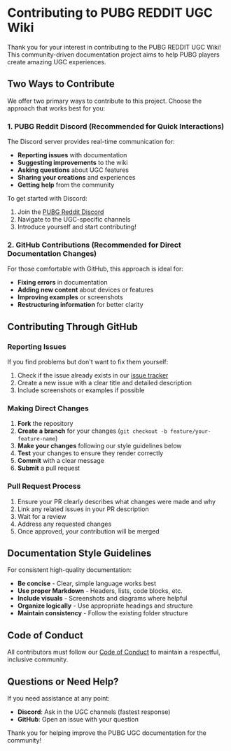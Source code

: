 # Contributing to PUBG REDDIT UGC Wiki

Thank you for your interest in contributing to the PUBG REDDIT UGC Wiki! This community-driven documentation project aims to help PUBG players create amazing UGC experiences.

## Two Ways to Contribute

We offer two primary ways to contribute to this project. Choose the approach that works best for you:

### 1. PUBG Reddit Discord (Recommended for Quick Interactions)

The Discord server provides real-time communication for:

- **Reporting issues** with documentation
- **Suggesting improvements** to the wiki
- **Asking questions** about UGC features
- **Sharing your creations** and experiences
- **Getting help** from the community

To get started with Discord:

1. Join the [PUBG Reddit Discord](https://discord.gg/pubgreddit)
2. Navigate to the UGC-specific channels
3. Introduce yourself and start contributing!

### 2. GitHub Contributions (Recommended for Direct Documentation Changes)

For those comfortable with GitHub, this approach is ideal for:

- **Fixing errors** in documentation
- **Adding new content** about devices or features
- **Improving examples** or screenshots
- **Restructuring information** for better clarity

## Contributing Through GitHub

### Reporting Issues

If you find problems but don't want to fix them yourself:

1. Check if the issue already exists in our [issue tracker](https://github.com/yourusername/PUBG.UGC/issues)
2. Create a new issue with a clear title and detailed description
3. Include screenshots or examples if possible

### Making Direct Changes

1. **Fork** the repository
2. **Create a branch** for your changes (`git checkout -b feature/your-feature-name`)
3. **Make your changes** following our style guidelines below
4. **Test** your changes to ensure they render correctly
5. **Commit** with a clear message
6. **Submit** a pull request

### Pull Request Process

1. Ensure your PR clearly describes what changes were made and why
2. Link any related issues in your PR description
3. Wait for a review
4. Address any requested changes
5. Once approved, your contribution will be merged

## Documentation Style Guidelines

For consistent high-quality documentation:

- **Be concise** - Clear, simple language works best
- **Use proper Markdown** - Headers, lists, code blocks, etc.
- **Include visuals** - Screenshots and diagrams where helpful
- **Organize logically** - Use appropriate headings and structure
- **Maintain consistency** - Follow the existing folder structure

## Code of Conduct

All contributors must follow our [Code of Conduct](CODE_OF_CONDUCT.md) to maintain a respectful, inclusive community.

## Questions or Need Help?

If you need assistance at any point:

- **Discord**: Ask in the UGC channels (fastest response)
- **GitHub**: Open an issue with your question

Thank you for helping improve the PUBG UGC documentation for the community!
